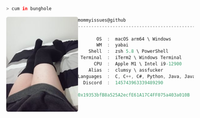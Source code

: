 ```zsh
> cum in bunghole
```

<img align="left" src="https://github.com/mommyissues/mommyissues/blob/main/assets/image.png" alt="logo" width="192.5"/> 

```csharp
mommyissues@github
---------------------------------------------------------------------------------------------

       OS  :  macOS arm64 \ Windows
       WM  :  yabai
    Shell  :  zsh 5.8 \ PowerShell
 Terminal  :  iTerm2 \ Windows Terminal
      CPU  :  Apple M1 \ Intel i9-12900
    Alias  :  clumsy \ assfucker
Languages  :  C, C++, C#, Python, Java, Javascript, CSS\SCSS\SASS, PHP
  Discord  :  145743963339489290
  
0x19353bfB8a525A2ecfE61A17C4FF075a403a010B
```
